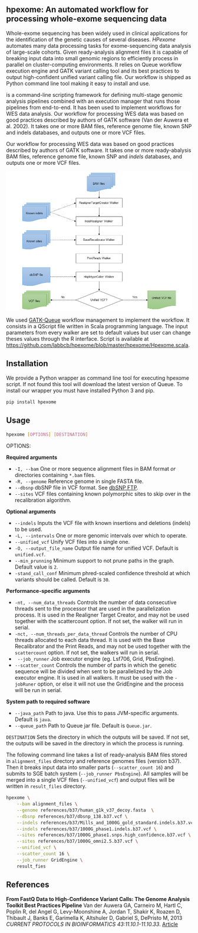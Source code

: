 ## hpexome: An automated workflow for processing whole-exome sequencing data

Whole-exome sequencing has been widely used in clinical applications for the identification of the genetic causes of several diseases.
_HPexome_ automates many data processing tasks for exome-sequencing data analysis of large-scale cohorts.
Given ready-analysis alignment files it is capable of breaking input data into small genomic regions to efficiently process in parallel on cluster-computing environments.
It relies on Queue workflow execution engine and GATK variant calling tool and its best practices to output high-confident unified variant calling file.
Our workflow is shipped as Python command line tool making it easy to install and use. 

 is a command-line scripting framework for defining multi-stage genomic analysis pipelines combined with an execution manager that runs those pipelines from end-to-end. It has been used to implement workflows for WES data analysis. Our workflow for processing WES data was based on good practices described by authors of GATK software (Van der Auwera et al. 2002). It takes one or more BAM files, reference genome file, known SNP and indels databases, and outputs one or more VCF files.

Our workflow for processing WES data was based on good practices described by authors of GATK software.
It takes one or more ready-abalysis BAM files, reference genome file, known SNP and _indels_ databases, and outputs one or more VCF files.

![Workflow for processing WES data](hpexome_workflow.png)

We used [GATK-Queue](http://gatkforums.broadinstitute.org/gatk/discussion/1306/overview-of-queue) workflow management to implement the workflow.
It consists in a QScript file written in Scala programming language.
The input parameters from every walker are set to default values but user can change theses values through the R interface.
Script is available at <https://github.com/labbcb/hpexome/blob/master/hpexome/Hpexome.scala>.

## Installation

We provide a Python wrapper as command line tool for executing hpexome script.
If not found this tool will download the latest version of Queue.
To install our wrapper you must have installed Python 3 and pip.

``` bash
pip install hpexome
```

## Usage

``` bash
hpexome [OPTIONS] [DESTINATION]
```

OPTIONS:

__Required arguments__

- `-I, --bam` One or more sequence alignment files in BAM format _or_ directories containing `*.bam` files.
- `-R, --genome` Reference genome in single FASTA file.
- `--dbsnp` dbSNP file in VCF format. See [dbSNP FTP](ftp://ftp.ncbi.nih.gov/snp/).
- `--sites` VCF files containing known polymorphic sites to skip over in the recalibration algorithm.

__Optional arguments__

- `--indels` Inputs the VCF file with known insertions and deletions (indels) to be used.
- `-L, --intervals` One or more genomic intervals over which to operate.
- `--unified_vcf` Unify VCF files into a single one.
- `-O, --output_file_name` Output file name for unified VCF. Default is `unified.vcf`.
- `--min_prunning` Minimum support to not prune paths in the graph. Default value is `2`.
- `-stand_call_conf` Minimum phred-scaled confidence threshold at which variants should be called. Default is `30`.

__Performance-specific arguments__

- `-nt, --num_data_threads` Controls the number of data consecutive threads sent to the processor that are used in the parallelization process. It is used in the Realigner Target Creator, and may not be used together with the scattercount option. If not set, the walker will run in serial.
- `-nct, --num_threads_per_data_thread` Controls the number of CPU threads allocated to each data thread. It is used with the Base Recalibrator and the Print Reads, and may not be used together with the `scattercount` option. If not set, the walkers will run in serial.
- ` --job_runner` Job executor engine (eg. Lsf706, Grid, PbsEngine).
- `--scatter_count` Controls the number of parts in which the genetic sequence will be divided when sent to be parallelized by the Job executor engine. It  is used in all walkers. It must be used with the `-jobRuner`  option, or else it will not use the GridEngine and the process will be run in serial.

__System path to required software__

- `--java_path` Path to java. Use this to pass JVM-specific arguments. Default is `java`.
- `--queue_path` Path to Queue jar file. Default is `Queue.jar`.

`DESTINATION` Sets the directory in which the outputs will be saved. If not set, the outputs will be saved in the directory in which the process is running.

The following command line takes a list of ready-analysis BAM files stored in `alignment_files` directory and reference genomes files (version b37).
Then it breaks input data into smaller parts (`--scatter_count 16`) and submits to SGE batch system (`--job_runner PbsEngine`).
All samples will be merged into a single VCF files (`--unified_vcf`) and output files will be written in `result_files` directory.

```bash
hpexome \
    --bam alignment_files \
    --genome references/b37/human_g1k_v37_decoy.fasta  \
    --dbsnp references/b37/dbsnp_138.b37.vcf \
    --indels references/b37/Mills_and_1000G_gold_standard.indels.b37.vcf \
    --indels references/b37/1000G_phase1.indels.b37.vcf \
    --sites references/b37/1000G_phase1.snps.high_confidence.b37.vcf \
    --sites references/b37/1000G_omni2.5.b37.vcf \
    --unified_vcf \
    --scatter_count 16 \
    --job_runner GridEngine \
    result_fies
```

## References

__From FastQ Data to High-Confidence Variant Calls: The Genome Analysis Toolkit Best Practices Pipeline__ Van der Auwera GA, Carneiro M, Hartl C, Poplin R, del Angel G, Levy-Moonshine A, Jordan T, Shakir K, Roazen D, Thibault J, Banks E, Garimella K, Altshuler D, Gabriel S, DePristo M, 2013 _CURRENT PROTOCOLS IN BIOINFORMATICS 43:11.10.1-11.10.33_. [Article](http://dx.doi.org/10.1002/0471250953.bi1110s43)
